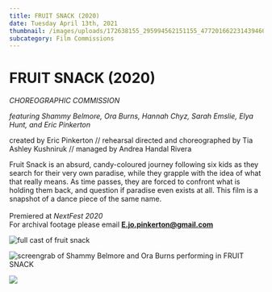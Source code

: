 ```yaml
---
title: FRUIT SNACK (2020)
date: Tuesday April 13th, 2021
thumbnail: /images/uploads/172638155_295994562151155_4772016622314394609_n.png
subcategory: Film Commissions
---
```

# FRUIT SNACK (2020)

*CHOREOGRAPHIC COMMISSION*

*featuring Shammy Belmore, Ora Burns, Hannah Chyz, Sarah Emslie, Elya Hunt, and Eric Pinkerton*

created by Eric Pinkerton // rehearsal directed and choreographed by Tia Ashley Kushniruk // managed by Andrea Handal Rivera

Fruit Snack is an absurd, candy-coloured journey following six kids as they search for their very own paradise, while they grapple with the idea of what that really means. As time passes, they are forced to confront what is holding them back, and question if paradise even exists at all. This film is a snapshot of a dance piece of the same name.\
\
Premiered at *NextFest 2020* \
For archival footage please email **E.jo.pinkerton@gmail.com**

![](/images/uploads/172638155_295994562151155_4772016622314394609_n.png "full cast of fruit snack ")

![](/images/uploads/173015723_359164878799975_7546754308240180359_n.png "screengrab of Shammy Belmore and Ora Burns performing in FRUIT SNACK ")

![](/images/uploads/172188703_223501746224759_4148408239062159931_n.png)